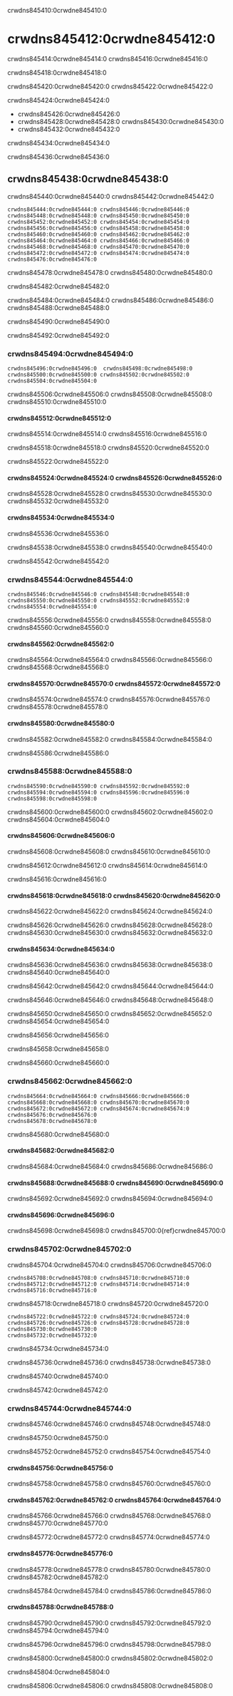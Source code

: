 crwdns845410:0crwdne845410:0
# crwdns845412:0crwdne845412:0

crwdns845414:0crwdne845414:0 crwdns845416:0crwdne845416:0

crwdns845418:0crwdne845418:0

crwdns845420:0crwdne845420:0 crwdns845422:0crwdne845422:0

crwdns845424:0crwdne845424:0

- crwdns845426:0crwdne845426:0
- crwdns845428:0crwdne845428:0 crwdns845430:0crwdne845430:0
- crwdns845432:0crwdne845432:0

crwdns845434:0crwdne845434:0

crwdns845436:0crwdne845436:0
## crwdns845438:0crwdne845438:0

crwdns845440:0crwdne845440:0 crwdns845442:0crwdne845442:0

```{figure} ../../figures/xtas-overview96.png
crwdns845444:0crwdne845444:0 crwdns845446:0crwdne845446:0 crwdns845448:0crwdne845448:0 crwdns845450:0crwdne845450:0 crwdns845452:0crwdne845452:0 crwdns845454:0crwdne845454:0 crwdns845456:0crwdne845456:0 crwdns845458:0crwdne845458:0 crwdns845460:0crwdne845460:0 crwdns845462:0crwdne845462:0 crwdns845464:0crwdne845464:0 crwdns845466:0crwdne845466:0 crwdns845468:0crwdne845468:0 crwdns845470:0crwdne845470:0 crwdns845472:0crwdne845472:0 crwdns845474:0crwdne845474:0
crwdns845476:0crwdne845476:0
```

crwdns845478:0crwdne845478:0 crwdns845480:0crwdne845480:0

crwdns845482:0crwdne845482:0

crwdns845484:0crwdne845484:0 crwdns845486:0crwdne845486:0 crwdns845488:0crwdne845488:0

crwdns845490:0crwdne845490:0

crwdns845492:0crwdne845492:0
### crwdns845494:0crwdne845494:0

```{figure} ../../figures/xtas-snowball96.png
crwdns845496:0crwdne845496:0  crwdns845498:0crwdne845498:0 crwdns845500:0crwdne845500:0 crwdns845502:0crwdne845502:0
crwdns845504:0crwdne845504:0
```

crwdns845506:0crwdne845506:0 crwdns845508:0crwdne845508:0 crwdns845510:0crwdne845510:0

#### crwdns845512:0crwdne845512:0

crwdns845514:0crwdne845514:0 crwdns845516:0crwdne845516:0

crwdns845518:0crwdne845518:0 crwdns845520:0crwdne845520:0

crwdns845522:0crwdne845522:0

#### crwdns845524:0crwdne845524:0 crwdns845526:0crwdne845526:0

crwdns845528:0crwdne845528:0 crwdns845530:0crwdne845530:0 crwdns845532:0crwdne845532:0

#### crwdns845534:0crwdne845534:0

crwdns845536:0crwdne845536:0

crwdns845538:0crwdne845538:0 crwdns845540:0crwdne845540:0

crwdns845542:0crwdne845542:0
### crwdns845544:0crwdne845544:0

```{figure} ../../figures/xtas-chardet96.png
crwdns845546:0crwdne845546:0 crwdns845548:0crwdne845548:0 crwdns845550:0crwdne845550:0 crwdns845552:0crwdne845552:0
crwdns845554:0crwdne845554:0
```

crwdns845556:0crwdne845556:0 crwdns845558:0crwdne845558:0 crwdns845560:0crwdne845560:0

#### crwdns845562:0crwdne845562:0

crwdns845564:0crwdne845564:0 crwdns845566:0crwdne845566:0 crwdns845568:0crwdne845568:0

#### crwdns845570:0crwdne845570:0 crwdns845572:0crwdne845572:0

crwdns845574:0crwdne845574:0 crwdns845576:0crwdne845576:0 crwdns845578:0crwdne845578:0

#### crwdns845580:0crwdne845580:0

crwdns845582:0crwdne845582:0 crwdns845584:0crwdne845584:0

crwdns845586:0crwdne845586:0
### crwdns845588:0crwdne845588:0

```{figure} ../../figures/xtas-unidecode96.png
crwdns845590:0crwdne845590:0 crwdns845592:0crwdne845592:0 crwdns845594:0crwdne845594:0 crwdns845596:0crwdne845596:0
crwdns845598:0crwdne845598:0
```

crwdns845600:0crwdne845600:0 crwdns845602:0crwdne845602:0 crwdns845604:0crwdne845604:0

#### crwdns845606:0crwdne845606:0

crwdns845608:0crwdne845608:0 crwdns845610:0crwdne845610:0

crwdns845612:0crwdne845612:0 crwdns845614:0crwdne845614:0

crwdns845616:0crwdne845616:0

#### crwdns845618:0crwdne845618:0 crwdns845620:0crwdne845620:0

crwdns845622:0crwdne845622:0 crwdns845624:0crwdne845624:0

crwdns845626:0crwdne845626:0 crwdns845628:0crwdne845628:0 crwdns845630:0crwdne845630:0 crwdns845632:0crwdne845632:0

#### crwdns845634:0crwdne845634:0

crwdns845636:0crwdne845636:0 crwdns845638:0crwdne845638:0 crwdns845640:0crwdne845640:0

crwdns845642:0crwdne845642:0 crwdns845644:0crwdne845644:0

crwdns845646:0crwdne845646:0 crwdns845648:0crwdne845648:0

crwdns845650:0crwdne845650:0 crwdns845652:0crwdne845652:0 crwdns845654:0crwdne845654:0

crwdns845656:0crwdne845656:0

crwdns845658:0crwdne845658:0

crwdns845660:0crwdne845660:0
### crwdns845662:0crwdne845662:0

```{figure} ../../figures/xtas-all-python-libs96.png
crwdns845664:0crwdne845664:0 crwdns845666:0crwdne845666:0 crwdns845668:0crwdne845668:0 crwdns845670:0crwdne845670:0 crwdns845672:0crwdne845672:0 crwdns845674:0crwdne845674:0 crwdns845676:0crwdne845676:0
crwdns845678:0crwdne845678:0
```

crwdns845680:0crwdne845680:0

#### crwdns845682:0crwdne845682:0

crwdns845684:0crwdne845684:0 crwdns845686:0crwdne845686:0

#### crwdns845688:0crwdne845688:0 crwdns845690:0crwdne845690:0

crwdns845692:0crwdne845692:0 crwdns845694:0crwdne845694:0

#### crwdns845696:0crwdne845696:0

crwdns845698:0crwdne845698:0 crwdns845700:0{ref}crwdne845700:0


### crwdns845702:0crwdne845702:0

crwdns845704:0crwdne845704:0 crwdns845706:0crwdne845706:0

```{figure} ../../figures/xtas-corenlp1-96.png
crwdns845708:0crwdne845708:0 crwdns845710:0crwdne845710:0 crwdns845712:0crwdne845712:0 crwdns845714:0crwdne845714:0
crwdns845716:0crwdne845716:0
```

crwdns845718:0crwdne845718:0 crwdns845720:0crwdne845720:0

```{figure} ../../figures/xtas-corenlp2-96.png
crwdns845722:0crwdne845722:0 crwdns845724:0crwdne845724:0 crwdns845726:0crwdne845726:0 crwdns845728:0crwdne845728:0 crwdns845730:0crwdne845730:0
crwdns845732:0crwdne845732:0
```

crwdns845734:0crwdne845734:0

crwdns845736:0crwdne845736:0 crwdns845738:0crwdne845738:0

crwdns845740:0crwdne845740:0

crwdns845742:0crwdne845742:0


### crwdns845744:0crwdne845744:0

crwdns845746:0crwdne845746:0 crwdns845748:0crwdne845748:0

crwdns845750:0crwdne845750:0

crwdns845752:0crwdne845752:0 crwdns845754:0crwdne845754:0

#### crwdns845756:0crwdne845756:0

crwdns845758:0crwdne845758:0 crwdns845760:0crwdne845760:0

#### crwdns845762:0crwdne845762:0 crwdns845764:0crwdne845764:0

crwdns845766:0crwdne845766:0 crwdns845768:0crwdne845768:0 crwdns845770:0crwdne845770:0

crwdns845772:0crwdne845772:0 crwdns845774:0crwdne845774:0

#### crwdns845776:0crwdne845776:0

crwdns845778:0crwdne845778:0 crwdns845780:0crwdne845780:0 crwdns845782:0crwdne845782:0

crwdns845784:0crwdne845784:0 crwdns845786:0crwdne845786:0

#### crwdns845788:0crwdne845788:0

crwdns845790:0crwdne845790:0 crwdns845792:0crwdne845792:0 crwdns845794:0crwdne845794:0

crwdns845796:0crwdne845796:0 crwdns845798:0crwdne845798:0

crwdns845800:0crwdne845800:0 crwdns845802:0crwdne845802:0

crwdns845804:0crwdne845804:0

crwdns845806:0crwdne845806:0 crwdns845808:0crwdne845808:0

